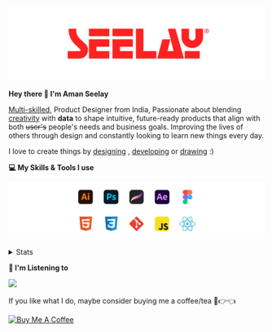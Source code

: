 [![banner](./images/seelay.svg)](https://www.seelay.in)

**Hey there 👋 I'm Aman Seelay**

[Multi-skilled](https://www.seelay.in/#skills), Product Designer from India, Passionate about blending [creativity](https://illustrations.seelay.in) with <b>data</b> to shape intuitive, future-ready products that align with both <s>user's</s> people's needs and business goals. Improving the lives of others through design and constantly looking to learn new things every day.

I love to create things by [designing](https://www.seelay.in/#work) , [developing](https://www.seelay.in/#projects) or [drawing](https://art.seelay.in) :)

**💻 My Skills & Tools I use**

[![banner](./images/skills&tools.svg)](https://www.seelay.in/about)

<details>
  <summary>Stats</summary>

---

<!--START_SECTION:waka-->
![Profile Views](http://img.shields.io/badge/Profile%20Views-2-blue)

**🐱 My GitHub Data** 

> 📦 603.2 kB Used in GitHub's Storage 
 > 
> 🏆 540 Contributions in the Year 2025
 > 
> 💼 Opted to Hire
 > 
> 📜 1 Public Repository 
 > 
> 🔑 24 Private Repository 
 > 
**I'm a Night 🦉** 

```text
🌞 Morning                402 commits         ████░░░░░░░░░░░░░░░░░░░░░   14.33 % 
🌆 Daytime                354 commits         ███░░░░░░░░░░░░░░░░░░░░░░   12.62 % 
🌃 Evening                849 commits         ████████░░░░░░░░░░░░░░░░░   30.26 % 
🌙 Night                  1201 commits        ███████████░░░░░░░░░░░░░░   42.80 % 
```
📅 **I'm Most Productive on Sunday** 

```text
Monday                   290 commits         ███░░░░░░░░░░░░░░░░░░░░░░   10.33 % 
Tuesday                  454 commits         ████░░░░░░░░░░░░░░░░░░░░░   16.18 % 
Wednesday                390 commits         ███░░░░░░░░░░░░░░░░░░░░░░   13.90 % 
Thursday                 429 commits         ████░░░░░░░░░░░░░░░░░░░░░   15.29 % 
Friday                   393 commits         ████░░░░░░░░░░░░░░░░░░░░░   14.01 % 
Saturday                 333 commits         ███░░░░░░░░░░░░░░░░░░░░░░   11.87 % 
Sunday                   517 commits         █████░░░░░░░░░░░░░░░░░░░░   18.42 % 
```


📊 **This Week I Spent My Time On** 

```text
🕑︎ Time Zone: Asia/Kolkata

💬 Programming Languages: 
Other                    8 hrs 16 mins       ███████████████████████░░   90.26 % 
JavaScript               53 mins             ██░░░░░░░░░░░░░░░░░░░░░░░   09.63 % 
HTML                     0 secs              ░░░░░░░░░░░░░░░░░░░░░░░░░   00.08 % 
CSS                      0 secs              ░░░░░░░░░░░░░░░░░░░░░░░░░   00.02 % 

🔥 Editors: 
Chrome                   5 hrs 10 mins       ██████████████░░░░░░░░░░░   56.36 % 
Edge                     3 hrs 10 mins       █████████░░░░░░░░░░░░░░░░   34.64 % 
VS Code                  49 mins             ██░░░░░░░░░░░░░░░░░░░░░░░   09.00 % 

💻 Operating System: 
Windows                  9 hrs 10 mins       █████████████████████████   100.00 % 
```

**I Mostly Code in JavaScript** 

```text
JavaScript               16 repos            ███████████████░░░░░░░░░░   61.54 % 
HTML                     4 repos             ████░░░░░░░░░░░░░░░░░░░░░   15.38 % 
TypeScript               4 repos             ████░░░░░░░░░░░░░░░░░░░░░   15.38 % 
Java                     2 repos             ██░░░░░░░░░░░░░░░░░░░░░░░   07.69 % 
```




 Last Updated on 28/04/2025 06:55:56 UTC
<!--END_SECTION:waka-->

---

 </details>

**🎵 I'm Listening to**

<object data="https://now-play.vercel.app/api/generate?uid=7a17a86e-d6b7-43b5-8d9c-1d6dae42a779" >

  <img src="https://now-play.vercel.app/api/generate?uid=7a17a86e-d6b7-43b5-8d9c-1d6dae42a779" />

</object>

If you like what I do, maybe consider buying me a coffee/tea 🥺👉👈

<a href="https://www.buymeacoffee.com/seelay" target="_blank"><img src="https://cdn.buymeacoffee.com/buttons/v2/default-red.png" alt="Buy Me A Coffee" width="150" ></a>
